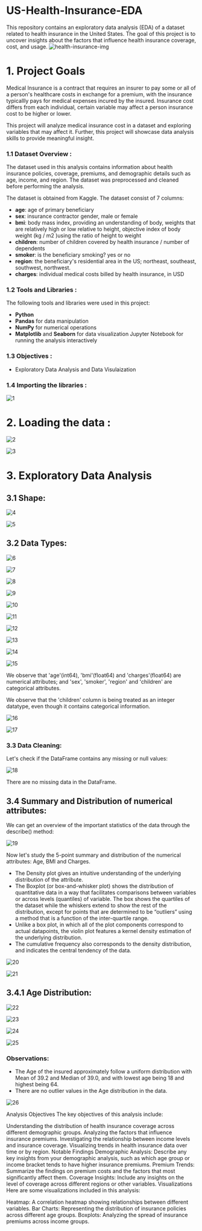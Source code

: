 # US-Health-Insurance-EDA

This repository contains an exploratory data analysis (EDA) of a dataset related to health insurance in the United States. The goal of this project is to uncover insights about the factors that influence health insurance coverage, cost, and usage.
![health-insurance-img](https://github.com/user-attachments/assets/698bedf7-696b-4c6a-8a1e-34699b06be2b)

# 1. Project Goals
Medical Insurance is a contract that requires an insurer to pay some or all of a person's healthcare costs in exchange for a premium, with the insurance typicallly pays for medical expenses incured by the insured. Insurance cost differs from each individual, certain variable may affect a person insurance cost to be higher or lower.

This project will analyze medical insurance cost in a dataset and exploring variables that may affect it. Further, this project will showcase data analysis skills to provide meaningful insight.

### 1.1 Dataset Overview :
The dataset used in this analysis contains information about health insurance policies, coverage, premiums, and demographic details such as age, income, and region. The dataset was preprocessed and cleaned before performing the analysis.

The dataset is obtained from Kaggle. The dataset consist of 7 columns:

+ **age**: age of primary beneficiary
+ **sex**: insurance contractor gender, male or female
+ **bmi**: body mass index, providing an understanding of body, weights that are relatively high or low relative to height, objective index of body weight  (kg /  m2
 )using the ratio of height to weight
+ **children**: number of children covered by health insurance / number of dependents
+ **smoker**: is the beneficiary smoking? yes or no
+ **region**: the beneficiary's residential area in the US; northeast, southeast, southwest, northwest.
+ **charges**: individual medical costs billed by health insurance, in USD

### 1.2 Tools and Libraries :
The following tools and libraries were used in this project:

+ **Python**
+ **Pandas** for data manipulation
+ **NumPy** for numerical operations
+ **Matplotlib** and **Seaborn** for data visualization
Jupyter Notebook for running the analysis interactively

### 1.3 Objectives :
+ Exploratory Data Analysis and Data Visulaization

### 1.4 Importing the libraries :
![1](https://github.com/user-attachments/assets/8a01dbff-3d88-4536-b932-b3deca406c1b)

# 2. Loading the data :
![2](https://github.com/user-attachments/assets/2fe8f374-827b-49e9-bec3-c2fb986210ee)

![3](https://github.com/user-attachments/assets/203613d2-459f-4033-b98e-03486d654770)

# 3. Exploratory Data Analysis

## 3.1 Shape:
![4](https://github.com/user-attachments/assets/355f36ca-c8ec-46c3-9903-c4cf56e4fa2f)

![5](https://github.com/user-attachments/assets/f63d7927-1291-4aaa-b78f-25202f25d0c2)

## 3.2 Data Types:
![6](https://github.com/user-attachments/assets/fbf6a666-c629-4eef-a61d-9685ecfbc380)

![7](https://github.com/user-attachments/assets/b12a4e12-91aa-404c-a20c-b6896e7f8f31)

![8](https://github.com/user-attachments/assets/60413e49-9784-4185-9e21-ebd5a9e7d9ad)

![9](https://github.com/user-attachments/assets/daf0764f-ac9f-4175-9db0-ab98d7a45033)

![10](https://github.com/user-attachments/assets/021487d6-5795-4467-8b24-2288369d6576)

![11](https://github.com/user-attachments/assets/03d9ded9-5827-4f8c-82b0-9ca6d49523aa)

![12](https://github.com/user-attachments/assets/0c021590-82b7-4958-bd05-b4935a531e73)

![13](https://github.com/user-attachments/assets/0df3044c-a6a0-46c8-89b8-55524720e73d)

![14](https://github.com/user-attachments/assets/31975fb0-b9b6-4cfb-ace0-7eedd527c1e6)

![15](https://github.com/user-attachments/assets/f8152771-e58c-43fc-b272-ae573c217120)

We observe that 'age'(int64), 'bmi'(float64) and 'charges'(float64) are numerical attributes; and 'sex', 'smoker', 'region' and 'children' are categorical attributes.

We observe that the 'children' column is being treated as an integer datatype, even though it contains categorical information.

![16](https://github.com/user-attachments/assets/58e8bd6d-b4e9-4a20-ae68-c53d9263a6a7)

![17](https://github.com/user-attachments/assets/d0217a61-d6f2-4753-aea6-d083bf92c561)

### 3.3 Data Cleaning:
Let's check if the DataFrame contains any missing or null values:

![18](https://github.com/user-attachments/assets/d7b113f6-78d4-4415-a574-415dd2820720)

There are no missing data in the DataFrame.

## 3.4 Summary and Distribution of numerical attributes:
We can get an overview of the important statistics of the data through the describe() method:

![19](https://github.com/user-attachments/assets/fa47c359-6373-4b19-bf18-eb95a497ac6c)

Now let's study the 5-point summary and distribution of the numerical attributes: Age, BMI and Charges.

+ The Density plot gives an intuitive understanding of the underlying distribution of the attribute.
+ The Boxplot (or box-and-whisker plot) shows the distribution of quantitative data in a way that facilitates comparisons between variables or across levels (quantiles) of variable. The box shows the quartiles of the dataset while the whiskers extend to show the rest of the distribution, except for points that are determined to be “outliers” using a method that is a function of the inter-quartile range.
+ Unlike a box plot, in which all of the plot components correspond to actual datapoints, the violin plot features a kernel density estimation of the underlying distribution.
+ The cumulative frequency also corresponds to the density distribution, and indicates the central tendency of the data.

 ![20](https://github.com/user-attachments/assets/60711469-c731-4955-8568-11444379b383)

 ![21](https://github.com/user-attachments/assets/379cc392-cbad-4cbd-9267-8b8304c3c470)

 ## 3.4.1 Age Distribution:

 ![22](https://github.com/user-attachments/assets/36dcb177-0562-462e-a1eb-6d02e6579e9a)

 ![23](https://github.com/user-attachments/assets/4dca729f-1f9f-4062-a6bf-fd2cbb15bb39)

 ![24](https://github.com/user-attachments/assets/6cde56b5-c27f-4b51-a70a-8f0c850132fe)

 ![25](https://github.com/user-attachments/assets/066a6b33-8153-41ff-9be2-5e8fcfbf10ee)

### Observations:
+ The Age of the insured approximately follow a uniform distribution with Mean of 39.2 and Median of 39.0, and with lowest age being 18 and highest being 64.
+ There are no outlier values in the Age distribution in the data.

![26](https://github.com/user-attachments/assets/8934d601-4079-4bf7-892b-d8a5b5e70ea0)






 
































Analysis Objectives
The key objectives of this analysis include:

Understanding the distribution of health insurance coverage across different demographic groups.
Analyzing the factors that influence insurance premiums.
Investigating the relationship between income levels and insurance coverage.
Visualizing trends in health insurance data over time or by region.
Notable Findings
Demographic Analysis: Describe any key insights from your demographic analysis, such as which age group or income bracket tends to have higher insurance premiums.
Premium Trends: Summarize the findings on premium costs and the factors that most significantly affect them.
Coverage Insights: Include any insights on the level of coverage across different regions or other variables.
Visualizations
Here are some visualizations included in this analysis:

Heatmap: A correlation heatmap showing relationships between different variables.
Bar Charts: Representing the distribution of insurance policies across different age groups.
Boxplots: Analyzing the spread of insurance premiums across income groups.


